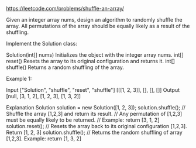 https://leetcode.com/problems/shuffle-an-array/

Given an integer array nums, design an algorithm to randomly shuffle the array. All permutations of the array should be equally likely as a result of the shuffling.

Implement the Solution class:

Solution(int[] nums) Initializes the object with the integer array nums.
int[] reset() Resets the array to its original configuration and returns it.
int[] shuffle() Returns a random shuffling of the array.

Example 1:

Input
["Solution", "shuffle", "reset", "shuffle"]
[[[1, 2, 3]], [], [], []]
Output
[null, [3, 1, 2], [1, 2, 3], [1, 3, 2]]

Explanation
Solution solution = new Solution([1, 2, 3]);
solution.shuffle(); // Shuffle the array [1,2,3] and return its result.
// Any permutation of [1,2,3] must be equally likely to be returned.
// Example: return [3, 1, 2]
solution.reset(); // Resets the array back to its original configuration [1,2,3]. Return [1, 2, 3]
solution.shuffle(); // Returns the random shuffling of array [1,2,3]. Example: return [1, 3, 2]
